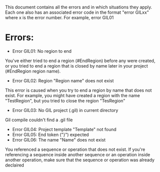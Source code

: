 

This document contains all the errors and in which situations they apply. Each one also has an associated
error code in the format "error GILxx" where x is the error number. For example, error GIL01

Errors:
=======
* Error GIL01: No region to end

You've either tried to end a region (#EndRegion) before any were created, or you tried to end a region that is closed by name later in your project (#EndRegion region name).

* Error GIL02: Region "Region name" does not exist

This error is caused when you try to end a region by name that does not exist. For example, you might have created a region with the name "TestRegion", but you tried to close the region "TesRegion"

* Error GIL03: No GIL project (.gil) in current directory

Gil compile couldn't find a .gil file

* Error GIL04: Project template "Template" not found
* Error GIL05: End token ("}") expected
* Error GIL06: The name "Name" does not exist

You referenced a sequence or operation that does not exist. If you're referencing a sequence inside another sequence or an operation inside another operation, make sure that the sequence or operation was already declaired
